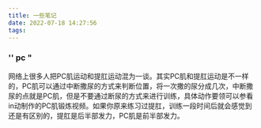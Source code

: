 ```yaml
---
title: 一些笔记
date: 2022-07-18 14:27:56
tags:
---
```


### '' pc "

网络上很多人把PC肌运动和提肛运动混为一谈。其实PC肌和提肛运动是不一样的，PC肌可以通过中断撒尿的方式来判断位置，将一次撒的尿分成几次，中断撒尿的点就是PC肌，但是不要通过断尿的方式来进行训练，具体动作要领可以参看in动制作的PC肌锻炼视频。如果你原来练习过提肛，训练一段时间后就会感觉到还是有区别的，提肛是后半部发力，PC肌是前半部发力。

